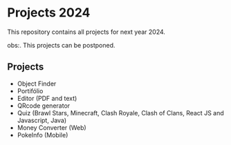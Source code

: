 # Projects 2024

<p>This repository contains all projects for next year 2024.</p>
<p>obs:. This projects can be postponed.</p>


## Projects
- Object Finder
- Portifólio
- Editor (PDF and text)
- QRcode generator
- Quiz (Brawl Stars, Minecraft, Clash Royale, Clash of Clans, React JS and Javascript, Java)
- Money Converter (Web)
- PokeInfo (Mobile)
